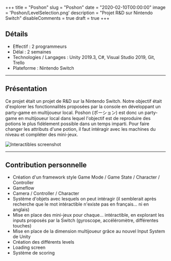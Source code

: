 +++
title = "Poshon"
slug = "Poshon"
date = "2020-02-10T00:00:00"
image = 'Poshon/LevelSelection.png'
description = "Projet R&D sur Nintendo Switch"
disableComments = true
draft = true
+++

## Détails
- Effectif : 2 programmeurs
- Délai : 2 semaines
- Technologies / Langages : Unity 2019.3, C#, Visual Studio 2019, Git, Trello
- Plateforme : Nintendo Switch

---

## Présentation

Ce projet était un projet de R&D sur la Nintendo Switch.
Notre objectif était d'explorer les fonctionnalités proposées par la console en développant un party-game en multijoueur local.
Poshon (ポーション) est donc un party-game en multijoueur local dans lequel l'objectif est de reproduire des potions le plus fidèlement possible dans un temps imparti.
Pour faire changer les attributs d'une potion, il faut intéragir avec les machines du niveau et compléter des mini-jeux.

![Interactibles screenshot](/Poshon/Interactions.png#center)

---

## Contribution personnelle

- Création d'un framework style Game Mode / Game State / Character / Controller
- Gameflow
- Camera / Controller / Character
- Système d'objets avec lesquels on peut intéragir (il semblerait après recherche que le mot intéractible n'existe pas en français... ni en anglais)
- Mise en place des mini-jeux pour chaque... intéractible, en explorant les inputs proposés par la Switch (gyroscope, accéléromètre, différentes touches)
- Mise en place de la dimension multijoueur grâce au nouvel Input System de Unity
- Création des différents levels
- Loading screen
- Système de scoring